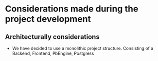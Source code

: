 # Considerations made during the project development

## Architecturally considerations

- We have decided to use a monolithic project structure. Consisting of a Backend, Frontend, PbEngine, Postgress
